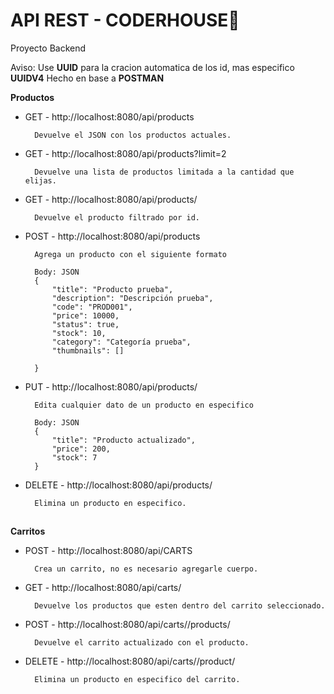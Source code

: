 
# API REST - CODERHOUSE👋 

Proyecto Backend

Aviso: Use **UUID** para la cracion automatica de los id, mas especifico **UUIDV4**
Hecho en base a **POSTMAN**


**Productos**

- GET - http://localhost:8080/api/products
    
        Devuelve el JSON con los productos actuales.        
- GET - http://localhost:8080/api/products?limit=2

        Devuelve una lista de productos limitada a la cantidad que elijas.
- GET - http://localhost:8080/api/products/<idProducto>

        Devuelve el producto filtrado por id.
- POST - http://localhost:8080/api/products
        
        Agrega un producto con el siguiente formato

        Body: JSON
        { 
            "title": "Producto prueba",
            "description": "Descripción prueba",
            "code": "PROD001",
            "price": 10000,
            "status": true,
            "stock": 10,
            "category": "Categoría prueba",
            "thumbnails": []
  
        }
- PUT - http://localhost:8080/api/products/<idProducto>

        Edita cualquier dato de un producto en especifico

        Body: JSON 
        {
            "title": "Producto actualizado",
            "price": 200,
            "stock": 7
        }
- DELETE - http://localhost:8080/api/products/<idProducto>

        Elimina un producto en especifico. 




## 
**Carritos**

- POST - http://localhost:8080/api/CARTS
    
        Crea un carrito, no es necesario agregarle cuerpo.        
- GET - http://localhost:8080/api/carts/<idCarrito>

        Devuelve los productos que esten dentro del carrito seleccionado.
- POST - http://localhost:8080/api/carts/<idCarrito>/products/<idProducto>

        Devuelve el carrito actualizado con el producto.
- DELETE - http://localhost:8080/api/carts/<idCarrito>/product/<idProducto>
        
        Elimina un producto en especifico del carrito.



